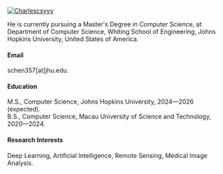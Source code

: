 

[![Charlescsyyy](https://img.shields.io/badge/senli1073-github-blue?logo=github)](https://github.com/Charlescsyyy?tab=repositories)

He is currently pursuing a Master's Degree in Computer Science, at Department of Computer Science, Whiting School of Engineering, Johns Hopkins University, United States of America.

#### Email
schen357[at]jhu.edu.

#### Education
M.S., Computer Science, Johns Hopkins University, 2024—2026 (expected).\
B.S., Computer Science, Macau University of Science and Technology, 2020—2024.

#### Research Interests
Deep Learning, Artificial Intelligence, Remote Sensing, Medical Image Analysis.

